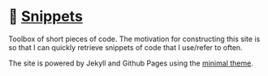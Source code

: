 # 🔌 [Snippets](https://rosikand.github.io/snippets/)

Toolbox of short pieces of code. The motivation for constructing this site is so that I can quickly retrieve snippets of code that I use/refer to often. 

The site is powered by Jekyll and Github Pages using the [minimal theme](https://github.com/pages-themes/minimal). 
